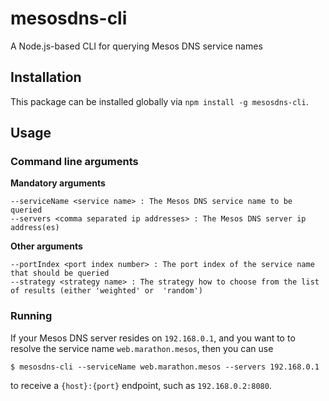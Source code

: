 # mesosdns-cli

A Node.js-based CLI for querying Mesos DNS service names

## Installation

This package can be installed globally via `npm install -g mesosdns-cli`.

## Usage

### Command line arguments

**Mandatory arguments**

```
--serviceName <service name> : The Mesos DNS service name to be queried
--servers <comma separated ip addresses> : The Mesos DNS server ip address(es)
```

**Other arguments**

```
--portIndex <port index number> : The port index of the service name that should be queried
--strategy <strategy name> : The strategy how to choose from the list of results (either 'weighted' or  'random')
```

### Running

If your Mesos DNS server resides on `192.168.0.1`, and you want to to resolve the service name `web.marathon.mesos`, then you can use

    $ mesosdns-cli --serviceName web.marathon.mesos --servers 192.168.0.1

to receive a `{host}:{port}` endpoint, such as `192.168.0.2:8080`.